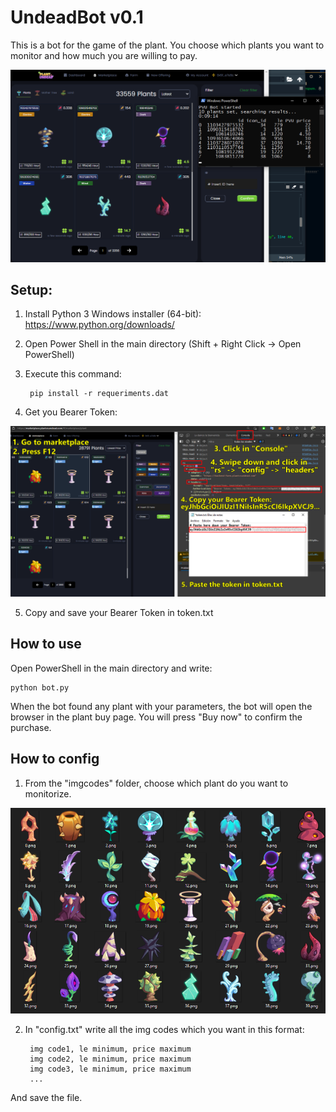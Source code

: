 # UndeadBot v0.1
This is a bot for the game of the plant. You choose which plants you want to monitor and how much you are willing to pay.

![Test image](https://github.com/Tomanji/UndeadBot/blob/main/test_bot.png)

## Setup:
1. Install Python 3 Windows installer (64-bit):
https://www.python.org/downloads/

2. Open Power Shell in the main directory 
(Shift + Right Click -> Open PowerShell)

3. Execute this command:

		pip install -r requeriments.dat

4. Get you Bearer Token:

![Image of Yaktocat](https://github.com/Tomanji/UndeadBot/blob/main/bearer_token.png)

5. Copy and save your Bearer Token in token.txt


## How to use

 Open PowerShell in the main directory and write:
	
	python bot.py

 When the bot found any plant with your parameters,
the bot will open the browser in the plant buy page. 
You will press "Buy now" to confirm the purchase.

## How to config

1. From the "imgcodes" folder, choose which plant do you want to monitorize.

![Image of codes](https://github.com/Tomanji/UndeadBot/blob/main/img_codes.png)

2. In "config.txt" write all the img codes which you want in this format:

		img code1, le minimum, price maximum
		img code2, le minimum, price maximum
		img code3, le minimum, price maximum
		...

And save the file.
